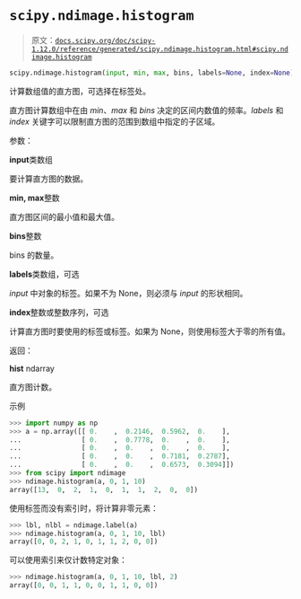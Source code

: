 # `scipy.ndimage.histogram`

> 原文：[`docs.scipy.org/doc/scipy-1.12.0/reference/generated/scipy.ndimage.histogram.html#scipy.ndimage.histogram`](https://docs.scipy.org/doc/scipy-1.12.0/reference/generated/scipy.ndimage.histogram.html#scipy.ndimage.histogram)

```py
scipy.ndimage.histogram(input, min, max, bins, labels=None, index=None)
```

计算数组值的直方图，可选择在标签处。

直方图计算数组中在由 *min*、*max* 和 *bins* 决定的区间内数值的频率。*labels* 和 *index* 关键字可以限制直方图的范围到数组中指定的子区域。

参数：

**input**类数组

要计算直方图的数据。

**min, max**整数

直方图区间的最小值和最大值。

**bins**整数

bins 的数量。

**labels**类数组，可选

*input* 中对象的标签。如果不为 None，则必须与 *input* 的形状相同。

**index**整数或整数序列，可选

计算直方图时要使用的标签或标签。如果为 None，则使用标签大于零的所有值。

返回：

**hist** ndarray

直方图计数。

示例

```py
>>> import numpy as np
>>> a = np.array([[ 0.    ,  0.2146,  0.5962,  0.    ],
...               [ 0.    ,  0.7778,  0.    ,  0.    ],
...               [ 0.    ,  0.    ,  0.    ,  0.    ],
...               [ 0.    ,  0.    ,  0.7181,  0.2787],
...               [ 0.    ,  0.    ,  0.6573,  0.3094]])
>>> from scipy import ndimage
>>> ndimage.histogram(a, 0, 1, 10)
array([13,  0,  2,  1,  0,  1,  1,  2,  0,  0]) 
```

使用标签而没有索引时，将计算非零元素：

```py
>>> lbl, nlbl = ndimage.label(a)
>>> ndimage.histogram(a, 0, 1, 10, lbl)
array([0, 0, 2, 1, 0, 1, 1, 2, 0, 0]) 
```

可以使用索引来仅计数特定对象：

```py
>>> ndimage.histogram(a, 0, 1, 10, lbl, 2)
array([0, 0, 1, 1, 0, 0, 1, 1, 0, 0]) 
```
